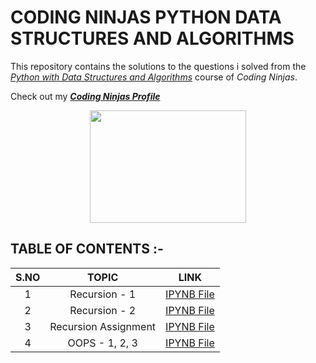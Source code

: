 # CODING NINJAS PYTHON DATA STRUCTURES AND ALGORITHMS
This repository contains the solutions to the questions i solved from the [_Python with Data Structures and Algorithms_](https://www.codingninjas.com/courses/online-python-course) course of _Coding Ninjas_.


Check out my [___Coding Ninjas Profile___](https://profile.codingninjas.com/732ab52d-7583-4d10-93e9-a40a49f3e17d?_ga=2.65372653.272200348.1599381881-1893065035.1585576439)
 
 <p align="center">
  <img width="250" height="180" src="https://media.giphy.com/media/jCodV34MoczjW/giphy.gif">
</p>


## TABLE OF CONTENTS :-
 
 | __S.NO__  | __TOPIC__ | __LINK__ | 
 | :--: | :--: | :--: | 
 | 1 | Recursion - 1 | [IPYNB File](https://github.com/maverickInPyjamas/Coding-Ninjas-Python-Data-Structures-and-Algorithms/blob/master/1.%20Recursion%20-%201.ipynb) | 
 | 2 | Recursion - 2 | [IPYNB File]( https://github.com/maverickInPyjamas/Coding-Ninjas-Python-Data-Structures-and-Algorithms/blob/master/2.%20Recursion%20-%202.ipynb) | 
 | 3 | Recursion Assignment | [IPYNB File]( https://github.com/maverickInPyjamas/Coding-Ninjas-Python-Data-Structures-and-Algorithms/blob/master/3.%20Recursion%20Assignment.ipynb) | 
 | 4 | OOPS - 1, 2, 3 | [IPYNB File](https://github.com/maverickInPyjamas/Coding-Ninjas-Python-Data-Structures-and-Algorithms/blob/master/4.%20OOPS%20-%20%201%2C%202%2C%203.ipynb) | 
 





